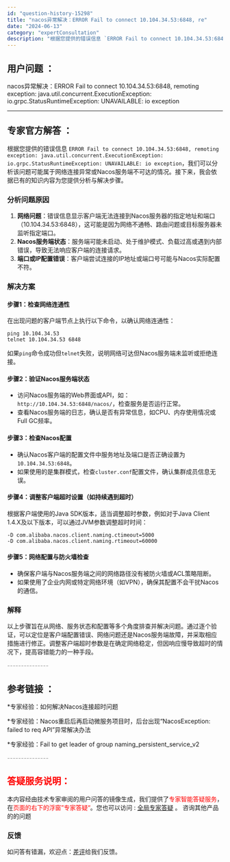 ```yaml
---
id: "question-history-15298"
title: "nacos异常解决：ERROR Fail to connect 10.104.34.53:6848, re"
date: "2024-06-13"
category: "expertConsultation"
description: "根据您提供的错误信息 `ERROR Fail to connect 10.104.34.53:6848, remoting exception: java.util.concurrent.ExecutionException: io.grpc.StatusRuntimeException: UNAV"
---
```


## 用户问题 ： 
 nacos异常解决：ERROR Fail to connect 10.104.34.53:6848, remoting exception: java.util.concurrent.ExecutionException: io.grpc.StatusRuntimeException: UNAVAILABLE: io exception  

---------------
## 专家官方解答 ：

根据您提供的错误信息 `ERROR Fail to connect 10.104.34.53:6848, remoting exception: java.util.concurrent.ExecutionException: io.grpc.StatusRuntimeException: UNAVAILABLE: io exception`，我们可以分析该问题可能属于网络连接异常或Nacos服务端不可达的情况。接下来，我会依据已有的知识内容为您提供分析与解决步骤。

### 分析问题原因
1. **网络问题**：错误信息显示客户端无法连接到Nacos服务器的指定地址和端口（10.104.34.53:6848），这可能是因为网络不通畅、路由问题或目标服务器未监听指定端口。
2. **Nacos服务端状态**：服务端可能未启动、处于维护模式、负载过高或遇到内部错误，导致无法响应客户端的连接请求。
3. **端口或IP配置错误**：客户端尝试连接的IP地址或端口号可能与Nacos实际配置不符。

### 解决方案

#### 步骤1：检查网络连通性
在出现问题的客户端节点上执行以下命令，以确认网络连通性：
```shell
ping 10.104.34.53
telnet 10.104.34.53 6848
```
如果`ping`命令成功但`telnet`失败，说明网络可达但Nacos服务端未监听或拒绝连接。

#### 步骤2：验证Nacos服务端状态
- 访问Nacos服务端的Web界面或API，如：`http://10.104.34.53:6848/nacos/`，检查服务是否运行正常。
- 查看Nacos服务端的日志，确认是否有异常信息，如CPU、内存使用情况或Full GC频率。

#### 步骤3：检查Nacos配置
- 确认Nacos客户端的配置文件中服务地址及端口是否正确设置为`10.104.34.53:6848`。
- 如果使用的是集群模式，检查`cluster.conf`配置文件，确认集群成员信息无误。

#### 步骤4：调整客户端超时设置（如持续遇到超时）
根据客户端使用的Java SDK版本，适当调整超时参数，例如对于Java Client 1.4.X及以下版本，可以通过JVM参数调整超时时间：
```shell
-D com.alibaba.nacos.client.naming.ctimeout=5000
-D com.alibaba.nacos.client.naming.rtimeout=60000
```

#### 步骤5：网络配置与防火墙检查
- 确保客户端与Nacos服务端之间的网络路径没有被防火墙或ACL策略阻断。
- 如果使用了企业内网或特定网络环境（如VPN），确保其配置不会干扰Nacos的通信。

### 解释
以上步骤旨在从网络、服务状态和配置等多个角度排查并解决问题。通过逐个验证，可以定位是客户端配置错误、网络问题还是Nacos服务端故障，并采取相应措施进行修正。调整客户端超时参数是在确定网络稳定，但因响应慢导致超时的情况下，提高容错能力的一种手段。


<font color="#949494">---------------</font> 


## 参考链接 ：

*专家经验：如何解决Nacos连接超时问题 
 
 *专家经验：Nacos重启后再启动微服务项目时，后台出现“NacosException: failed to req API”异常解决办法 
 
 *专家经验：Fail to get leader of group naming_persistent_service_v2 


 <font color="#949494">---------------</font> 
 


## <font color="#FF0000">答疑服务说明：</font> 

本内容经由技术专家审阅的用户问答的镜像生成，我们提供了<font color="#FF0000">专家智能答疑服务</font>，在<font color="#FF0000">页面的右下的浮窗”专家答疑“</font>。您也可以访问 : [全局专家答疑](https://answer.opensource.alibaba.com/docs/intro) 。 咨询其他产品的的问题

### 反馈
如问答有错漏，欢迎点：[差评](https://ai.nacos.io/user/feedbackByEnhancerGradePOJOID?enhancerGradePOJOId=15313)给我们反馈。
